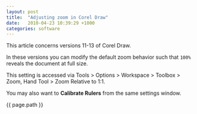```yaml
---
layout: post
title:  "Adjusting zoom in Corel Draw"
date:   2010-04-23 10:39:29 +1000
categories: software
---
```


This article concerns versions 11-13 of Corel Draw. 

In these versions you can modify the default zoom behavior such that `100%` reveals the document at full size.

This setting is accessed via Tools > Options > Workspace > Toolbox > Zoom, Hand Tool > Zoom Relative to 1:1.

You may also want to **Calibrate Rulers** from the same settings window.

{{ page.path }}